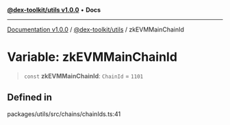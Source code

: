 [**@dex-toolkit/utils v1.0.0**](../README.md) • **Docs**

***

[Documentation v1.0.0](../../../packages.md) / [@dex-toolkit/utils](../README.md) / zkEVMMainChainId

# Variable: zkEVMMainChainId

> `const` **zkEVMMainChainId**: `ChainId` = `1101`

## Defined in

packages/utils/src/chains/chainIds.ts:41
